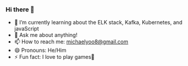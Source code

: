### Hi there 👋
- 🌱 I’m currently learning about the ELK stack, Kafka, Kubernetes, and javaScript
- 💬 Ask me about anything!
- 📫 How to reach me: michaelyoo8@gmail.com
- 😄 Pronouns: He/Him
- ⚡ Fun fact: I love to play games:space_invader:	
<!--
**myoo18/myoo18** is a ✨ _special_ ✨ repository because its `README.md` (this file) appears on your GitHub profile.

Here are some ideas to get you started:

- 🔭 I’m currently working on ...
- 🌱 I’m currently learning ...
- 👯 I’m looking to collaborate on ...
- 🤔 I’m looking for help with ...
- 💬 Ask me about ...
- 📫 How to reach me: ...
- 😄 Pronouns: ...
- ⚡ Fun fact: ...
-->
